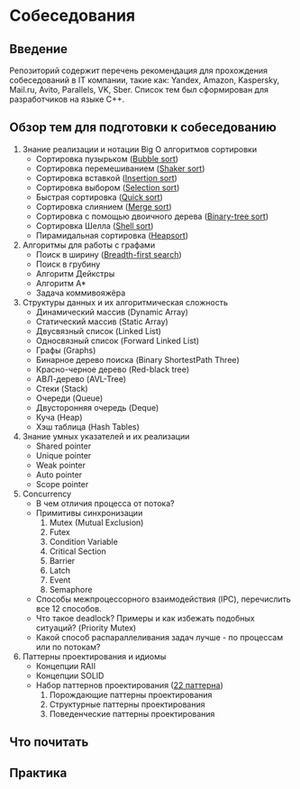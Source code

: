 # Собеседования

## Введение

Репозиторий содержит перечень рекомендация для прохождения собеседований в IT компании, такие как: Yandex, Amazon, Kaspersky, Mail.ru,
Avito, Parallels, VK, Sber. Список тем был сформирован для разработчиков на языке С++.

## Обзор тем для подготовки к собеседованию

1. Знание реализации и нотации Big O алгоритмов сортировки
    - Сортировка
      пузырьком ([Bubble sort](https://github.com/dymons/interviews/blob/b65184de5b2082855138d489233a00de66238292/algorithms/sorts/bubble_sort.hpp#L7))
    - Сортировка
      перемешиванием ([Shaker sort](https://github.com/dymons/interviews/blob/c5284bfe8a209d038446b53df38690d28427bba3/algorithms/sorts/shaker_sort.hpp#L7))
    - Сортировка
      вставкой ([Insertion sort](https://github.com/dymons/interviews/blob/5650dc34828211d727dba45e15561ab4757da48d/algorithms/sorts/insertion_sort.hpp#L7))
    - Сортировка
      выбором ([Selection sort](https://github.com/dymons/interviews/blob/cad16b3b7b811453546b37b098a9a4c48c1a7f86/algorithms/sorts/selection_sort.hpp#L6))
    - Быстрая
      сортировка ([Quick sort](https://github.com/dymons/interviews/blob/50f16c82803594bfd032559bb567901bdbb938ae/algorithms/sorts/quick_sort.hpp#L8))
    - Сортировка
      слиянием ([Merge sort](https://github.com/dymons/interviews/blob/8f592001f91f4e89c0c967e921606d7a878574f8/algorithms/sorts/merge_sort.hpp#L54))
    - Сортировка с помощью двоичного
      дерева ([Binary-tree sort](https://github.com/dymons/interviews/blob/446275d51ae6b7b5c4aa4c48ed987afbf2437f97/algorithms/sorts/binary_tree_sort.hpp#L83))
    - Сортировка
      Шелла ([Shell sort](https://github.com/dymons/interviews/blob/8cbece01c3b94fbcc5a6fe7693027553948ab102/algorithms/sorts/shell_sort.hpp#L7))
    - Пирамидальная
      сортировка ([Heapsort](https://github.com/dymons/interviews/blob/a60a02d40e73f958cfd93af2f85590e821531b38/algorithms/sorts/heap_sort.hpp#L48))
2. Алгоритмы для работы с графами
    - Поиск в
      ширину ([Breadth-first search](https://github.com/dymons/interviews/blob/844a6666e7585e43aecaf765e43ad192a45f4eb2/structures/graph/breadth_first_search.hpp#L38))
    - Поиск в грубину
    - Алгоритм Дейкстры
    - Алгоритм A*
    - Задача коммивояжёра
3. Структуры данных и их алгоритмическая сложность
    - Динамический массив (Dynamic Array)
    - Статический массив (Static Array)
    - Двусвязный список (Linked List)
    - Односвязный список (Forward Linked List)
    - Графы (Graphs)
    - Бинарное дерево поиска (Binary ShortestPath Three)
    - Красно-черное дерево (Red-black tree)
    - АВЛ-дерево (AVL-Tree)
    - Стеки (Stack)
    - Очереди (Queue)
    - Двусторонняя очередь (Deque)
    - Куча (Heap)
    - Хэш таблица (Hash Tables)
4. Знание умных указателей и их реализации
    - Shared pointer
    - Unique pointer
    - Weak pointer
    - Auto pointer
    - Scope pointer
5. Concurrency
    - В чем отличия процесса от потока?
    - Примитивы синхронизации
        1. Mutex (Mutual Exclusion)
        2. Futex
        3. Condition Variable
        4. Critical Section
        5. Barrier
        6. Latch
        7. Event
        8. Semaphore
    - Способы межпроцессорного взаимодействия (IPC), перечислить все 12 способов.
    - Что такое deadlock? Примеры и как избежать подобных ситуаций? (Priority Mutex)
    - Какой способ распараллеливания задач лучше - по процессам или по потокам?
6. Паттерны проектирования и идиомы
    - Концепции RAII
    - Концепции SOLID
    - Набор паттернов проектирования ([22 паттерна](https://refactoring.guru/ru/design-patterns/catalog))
        1. Порождающие паттерны проектирования
        2. Структурные паттерны проектирования
        3. Поведенческие паттерны проектирования

## Что почитать

## Практика
